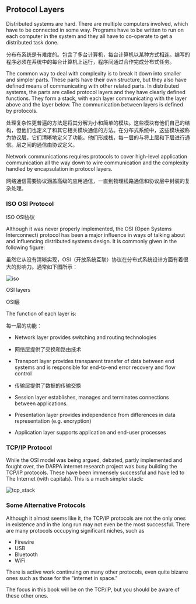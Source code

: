 ## Protocol Layers

Distributed systems are hard. There are multiple computers involved, which have to be connected in some way. Programs have to be written to run on each computer in the system and they all have to co-operate to get a distributed task done.

分布布系统是有难度的。包含了多台计算机，每台计算机以某种方式相连。编写的程序必须在系统中的每台计算机上运行，程序间通过合作完成分布式任务。

The common way to deal with complexity is to break it down into smaller and simpler parts. These parts have their own structure, but they also have defined means of communicating with other related parts. In distributed systems, the parts are called protocol layers and they have clearly defined functions. They form a stack, with each layer communicating with the layer above and the layer below. The communication between layers is defined by protocols.

处理复杂性更普遍的方法是将其分解为小和简单的模块。这些模块有他们自己的结构，但他们也定义了和其它相关模块通信的方法。在分布式系统中，这些模块被称为协议层，它们清晰地定义了功能。他们形成栈，每一层的与将上层和下层进行通信。层之间的通信由协议定义。

Network communications requires protocols to cover high-level application communication all the way down to wire communication and the complexity handled by encapsulation in protocol layers.

网络通信需要协议涵盖高级的应用通信，一直到物理线路通信和协议层中封装的复杂处理。

### ISO OSI Protocol

ISO OSI协议

Although it was never properly implemented, the OSI (Open Systems Interconnect) protocol has been a major influence in ways of talking about and influencing distributed systems design. It is commonly given in the following figure: 

虽然它从没有清晰实现，OSI（开放系统互联）协议在分布式系统设计方面有着很大的影响力。通常如下图所示：

![iso](../assets/iso.gif)

OSI layers

OSI层

The function of each layer is:

每一层的功能：

* Network layer provides switching and routing technologies
* 网络层提供了交换和路由技术

* Transport layer provides transparent transfer of data between end systems and is responsible for end-to-end error recovery and flow control
* 传输层提供了数据的传输交换

* Session layer establishes, manages and terminates connections between applications.
* Presentation layer provides independence from differences in data representation (e.g. encryption)
* Application layer supports application and end-user processes


### TCP/IP Protocol

While the OSI model was being argued, debated, partly implemented and fought over, the DARPA internet research project was busy building the TCP/IP protocols. These have been immensely successful and have led to The Internet (with capitals). This is a much simpler stack:

![tcp_stack](../assets/tcp_stack.gif)


### Some Alternative Protocols

Although it almost seems like it, the TCP/IP protocols are not the only ones in existence and in the long run may not even be the most successful. There are many protocols occupying significant niches, such as

* Firewire
* USB
* Bluetooth
* WiFi


There is active work continuing on many other protocols, even quite bizarre ones such as those for the "internet in space."

The focus in this book will be on the TCP/IP, but you should be aware of these other ones. 
